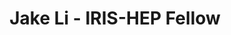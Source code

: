 ---
layout: fellow
pagetype: fellow
shortname: jakel2014
permalink: /fellows/jakel2014.html
fellow-name: Jake Li
title: Jake Li - IRIS-HEP Fellow
active: False
dates:
  start: 2022-06-06
  end: 2022-08-12
photo: /assets/images/team/fellows-2022/Jake-Li.jpg
institution: University of Illinois at Urbana-Champaign
e-mail: jli301@illinois.edu
project_title: ServiceX Dashboard
project_goal:
    This project will focus on developing a Juptyerhub plugin that will provide users access to a ServiceX dashboard. With this, users will be able to access ServiceX in a convenient manner outside of the main ServiceX dashboard. The goal will be to provide a possibility to monitor all the users' transforms and give access to the dashboard-like functionality that already exists on the website. A stretch goal of the project will be to add more existing features to the dashboard, such as an easier sorting of transforms or access to log forms in case data delivery goes wrong.
mentors:
  - Oksana Shadura (University of Nebarska-Lincoln)
  - Gordon Watts (University of Washington)
  - Alexander Held (University of Wisconsin-Madison)
  - Mason Proffit (University of Washington)
  - Benjamin Galwesky (University of Illinois at Urbana-Champaign)

proposal: /assets/pdf/fellows-2022/fellows-2022/077-proposal-Jake-Li.pdf
presentations:
- title:  ServiceX Dashboard
  date: 2022-09-26
  url: https://indico.cern.ch/event/1199557/contributions/5064313/attachments/2516269/4326120/Jake%20Li%20-%20Final%20Presentation%20(IRIS-HEP%20Fellows).pdf
  meeting: IRIS-HEP Fellows Presentations 2022
  meetingurl: https://indico.cern.ch/event/1199557
  recordingurl: https://youtu.be/7-0WZZCtqJI
  focus-area: as
current_status: >
  <strong>January 2022</strong> - Data Science Consultant at Hipkins Inc
github-username: jakel2014
linkedin-profile: https://www.linkedin.com/in/jake-li-492316224/
---